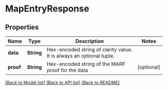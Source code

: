 # MapEntryResponse

## Properties
Name | Type | Description | Notes
------------ | ------------- | ------------- | -------------
**data** | **String** | Hex-encoded string of clarity value. It is always an optional tuple. | 
**proof** | **String** | Hex-encoded string of the MARF proof for the data | [optional] 

[[Back to Model list]](../README.md#documentation-for-models) [[Back to API list]](../README.md#documentation-for-api-endpoints) [[Back to README]](../README.md)


